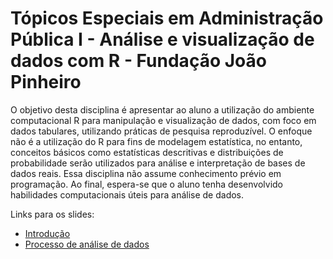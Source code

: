 # Tópicos Especiais em Administração Pública I - Análise e visualização de dados com R - Fundação João Pinheiro

O objetivo desta disciplina é apresentar ao aluno a utilização do ambiente computacional R para manipulação e visualização de dados, com foco em dados tabulares, utilizando práticas de pesquisa reproduzível. O enfoque não é a utilização do R para fins de modelagem estatística, no entanto, conceitos básicos como estatísticas descritivas e distribuições de probabilidade serão utilizados para análise e interpretação de bases de dados reais. Essa disciplina não assume conhecimento prévio em programação. Ao final, espera-se que o aluno tenha desenvolvido habilidades computacionais úteis para análise de dados.

Links para os slides:

* [Introdução](https://fjuniorr.github.io/eg-fjp_analise-visualizacao-dados_2020-01/01_intro)
* [Processo de análise de dados](https://fjuniorr.github.io/eg-fjp_analise-visualizacao-dados_2020-01/02_analise-dados)